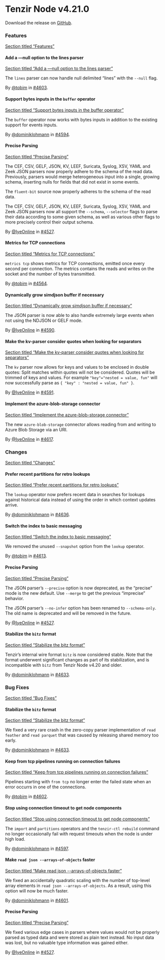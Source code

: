 # Tenzir Node v4.21.0

Download the release on [GitHub](https://github.com/tenzir/tenzir/releases/tag/v4.21.0).

### Features

[Section titled “Features”](#features)

#### Add a —null option to the lines parser

[Section titled “Add a —null option to the lines parser”](#add-a-null-option-to-the-lines-parser)

The `lines` parser can now handle null delimited “lines” with the `--null` flag.

By [@tobim](https://github.com/tobim) in [#4603](https://github.com/tenzir/tenzir/pull/4603).

#### Support bytes inputs in the `buffer` operator

[Section titled “Support bytes inputs in the buffer operator”](#support-bytes-inputs-in-the-buffer-operator)

The `buffer` operator now works with bytes inputs in addition to the existing support for events inputs.

By [@dominiklohmann](https://github.com/dominiklohmann) in [#4594](https://github.com/tenzir/tenzir/pull/4594).

#### Precise Parsing

[Section titled “Precise Parsing”](#precise-parsing)

The CEF, CSV, GELF, JSON, KV, LEEF, Suricata, Syslog, XSV, YAML and Zeek JSON parsers now properly adhere to the schema of the read data. Previously, parsers would merge heterogeneous input into a single, growing schema, inserting nulls for fields that did not exist in some events.

The `fluent-bit` source now properly adheres to the schema of the read data.

The CEF, CSV, GELF, JSON, KV, LEEF, Suricata, Syslog, XSV, YAML and Zeek JSON parsers now all support the `--schema`, `--selector` flags to parse their data according to some given schema, as well as various other flags to more precisely control their output schema.

By [@IyeOnline](https://github.com/IyeOnline) in [#4527](https://github.com/tenzir/tenzir/pull/4527).

#### Metrics for TCP connections

[Section titled “Metrics for TCP connections”](#metrics-for-tcp-connections)

`metrics tcp` shows metrics for TCP connections, emitted once every second per connection. The metrics contains the reads and writes on the socket and the number of bytes transmitted.

By [@tobim](https://github.com/tobim) in [#4564](https://github.com/tenzir/tenzir/pull/4564).

#### Dynamically grow simdjson buffer if necessary

[Section titled “Dynamically grow simdjson buffer if necessary”](#dynamically-grow-simdjson-buffer-if-necessary)

The JSON parser is now able to also handle extremely large events when not using the NDJSON or GELF mode.

By [@IyeOnline](https://github.com/IyeOnline) in [#4590](https://github.com/tenzir/tenzir/pull/4590).

#### Make the kv-parser consider quotes when looking for separators

[Section titled “Make the kv-parser consider quotes when looking for separators”](#make-the-kv-parser-consider-quotes-when-looking-for-separators)

The `kv` parser now allows for keys and values to be enclosed in double quotes: Split matches within quotes will not be considered. Quotes will be trimmed of keys and values. For example `"key"="nested = value, fun"` will now successfully parse as `{ "key" : "nested = value, fun" }`.

By [@IyeOnline](https://github.com/IyeOnline) in [#4591](https://github.com/tenzir/tenzir/pull/4591).

#### Implement the azure-blob-storage connector

[Section titled “Implement the azure-blob-storage connector”](#implement-the-azure-blob-storage-connector)

The new `azure-blob-storage` connector allows reading from and writing to Azure Blob Storage via an URI.

By [@IyeOnline](https://github.com/IyeOnline) in [#4617](https://github.com/tenzir/tenzir/pull/4617).

### Changes

[Section titled “Changes”](#changes)

#### Prefer recent partitions for retro lookups

[Section titled “Prefer recent partitions for retro lookups”](#prefer-recent-partitions-for-retro-lookups)

The `lookup` operator now prefers recent data in searches for lookups against historical data instead of using the order in which context updates arrive.

By [@dominiklohmann](https://github.com/dominiklohmann) in [#4636](https://github.com/tenzir/tenzir/pull/4636).

#### Switch the index to basic messaging

[Section titled “Switch the index to basic messaging”](#switch-the-index-to-basic-messaging)

We removed the unused `--snapshot` option from the `lookup` operator.

By [@tobim](https://github.com/tobim) in [#4613](https://github.com/tenzir/tenzir/pull/4613).

#### Precise Parsing

[Section titled “Precise Parsing”](#precise-parsing-1)

The JSON parser’s `--precise` option is now deprecated, as the “precise” mode is the new default. Use `--merge` to get the previous “imprecise” behavior.

The JSON parser’s `--no-infer` option has been renamed to `--schema-only`. The old name is deprecated and will be removed in the future.

By [@IyeOnline](https://github.com/IyeOnline) in [#4527](https://github.com/tenzir/tenzir/pull/4527).

#### Stabilize the `bitz` format

[Section titled “Stabilize the bitz format”](#stabilize-the-bitz-format)

Tenzir’s internal wire format `bitz` is now considered stable. Note that the format underwent significant changes as part of its stabilization, and is incompatible with `bitz` from Tenzir Node v4.20 and older.

By [@dominiklohmann](https://github.com/dominiklohmann) in [#4633](https://github.com/tenzir/tenzir/pull/4633).

### Bug Fixes

[Section titled “Bug Fixes”](#bug-fixes)

#### Stabilize the `bitz` format

[Section titled “Stabilize the bitz format”](#stabilize-the-bitz-format-1)

We fixed a very rare crash in the zero-copy parser implementation of `read feather` and `read parquet` that was caused by releasing shared memory too early.

By [@dominiklohmann](https://github.com/dominiklohmann) in [#4633](https://github.com/tenzir/tenzir/pull/4633).

#### Keep from tcp pipelines running on connection failures

[Section titled “Keep from tcp pipelines running on connection failures”](#keep-from-tcp-pipelines-running-on-connection-failures)

Pipelines starting with `from tcp` no longer enter the failed state when an error occurrs in one of the connections.

By [@tobim](https://github.com/tobim) in [#4602](https://github.com/tenzir/tenzir/pull/4602).

#### Stop using connection timeout to get node components

[Section titled “Stop using connection timeout to get node components”](#stop-using-connection-timeout-to-get-node-components)

The `import` and `partitions` operators and the `tenzir-ctl rebuild` command no longer occasionally fail with request timeouts when the node is under high load.

By [@dominiklohmann](https://github.com/dominiklohmann) in [#4597](https://github.com/tenzir/tenzir/pull/4597).

#### Make `read json --arrays-of-objects` faster

[Section titled “Make read json --arrays-of-objects faster”](#make-read-json---arrays-of-objects-faster)

We fixed an accidentally quadratic scaling with the number of top-level array elements in `read json --arrays-of-objects`. As a result, using this option will now be much faster.

By [@dominiklohmann](https://github.com/dominiklohmann) in [#4601](https://github.com/tenzir/tenzir/pull/4601).

#### Precise Parsing

[Section titled “Precise Parsing”](#precise-parsing-2)

We fixed various edge cases in parsers where values would not be properly parsed as typed data and were stored as plain text instead. No input data was lost, but no valuable type information was gained either.

By [@IyeOnline](https://github.com/IyeOnline) in [#4527](https://github.com/tenzir/tenzir/pull/4527).